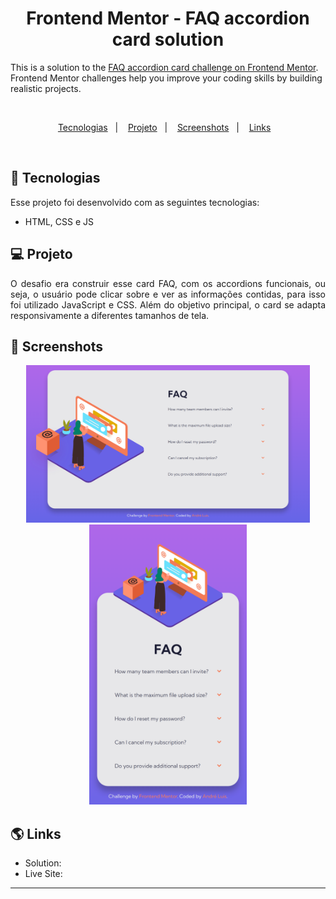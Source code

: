 <h1 align="center"> Frontend Mentor - FAQ accordion card solution </h1>

This is a solution to the [FAQ accordion card challenge on Frontend Mentor](https://www.frontendmentor.io/challenges/faq-accordion-card-XlyjD0Oam). Frontend Mentor challenges help you improve your coding skills by building realistic projects.

<br>

<p align="center">
  <a href="#-tecnologias">Tecnologias</a>&nbsp;&nbsp;&nbsp;|&nbsp;&nbsp;&nbsp;
  <a href="#-projeto">Projeto</a>&nbsp;&nbsp;&nbsp;|&nbsp;&nbsp;&nbsp;
  <a href="#-screenshots">Screenshots</a>&nbsp;&nbsp;&nbsp;|&nbsp;&nbsp;&nbsp;
  <a href="#-links">Links</a>&nbsp;&nbsp;&nbsp;
</p>

<br>

## 🚀 Tecnologias

Esse projeto foi desenvolvido com as seguintes tecnologias:

- HTML, CSS e JS

## 💻 Projeto

<p align="justify">O desafio era construir esse card FAQ, com os accordions funcionais, ou seja, o usuário pode clicar sobre e ver as informações contidas, para isso foi utilizado JavaScript e CSS. Além do objetivo principal, o card se adapta responsivamente a diferentes tamanhos de tela.</p>

## 📸 Screenshots

<p align="center">
  <img alt="faq-accordion-card-main-desktop" src=".github/faq-accordion-card-main-desktop.png" width="90%">
  <img alt="faq-accordion-card-main-mobile" src=".github/faq-accordion-card-main-mobile.png" width="50%">
  </p>

## 🌎 Links

- Solution: []()
- Live Site: []()

---
